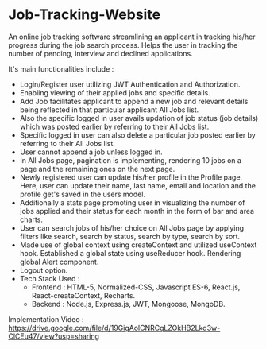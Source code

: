 # Job-Tracking-Website
An online job tracking software streamlining an applicant in tracking his/her progress during the job search process. Helps the user in tracking the number of pending, interview and declined applications.

It's main functionalities include : 
- Login/Register user utilizing JWT Authentication and Authorization.
- Enabling viewing of their applied jobs and specific details.
- Add Job facilitates applicant to append a new job and relevant details being reflected in that particular applicant All Jobs list.
- Also the specific logged in user avails updation of job status (job details) which was posted earlier by referring to their All Jobs list.
- Specific logged in user can also delete a particular job posted earlier by referring to their All Jobs list.
- User cannot append a job unless logged in.
- In All Jobs page, pagination is implementing, rendering 10 jobs on a page and the remaining ones on the next page.
- Newly registered user can update his/her profile in the Profile page. Here, user can update their name, last name, email and location and the profile get's saved in the users model.
- Additionally a stats page promoting user in visualizing the number of jobs applied and their status for each month in the form of bar and area charts.
- User can search jobs of his/her choice on All Jobs page by applying filters like search, search by status, search by type, search by sort. 
- Made use of global context using createContext and utilized useContext hook. Established a global state using useReducer hook. Rendering global Alert component.
- Logout option.
- Tech Stack Used :
  - Frontend : HTML-5, Normalized-CSS, Javascript ES-6, React.js, React-createContext, Recharts.
  - Backend :  Node.js, Express.js, JWT, Mongoose, MongoDB.
  
Implementation Video : https://drive.google.com/file/d/19GigAolCNRCqLZOkHB2Lkd3w-ClCEu47/view?usp=sharing
